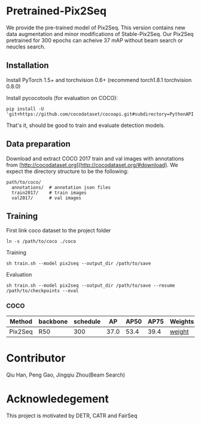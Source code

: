 # Pretrained-Pix2Seq
We provide the pre-trained model of Pix2Seq. This version contains new data augmentation and minor modifications of Stable-Pix2Seq. Our Pix2Seq pretrained for 300 epochs can acheive 37 mAP without beam search or neucles search. 


## Installation

Install PyTorch 1.5+ and torchvision 0.6+ (recommend torch1.8.1 torchvision 0.8.0)

Install pycocotools (for evaluation on COCO):

```
pip install -U 'git+https://github.com/cocodataset/cocoapi.git#subdirectory=PythonAPI'
```

That's it, should be good to train and evaluate detection models.

## Data preparation

Download and extract COCO 2017 train and val images with annotations from
[http://cocodataset.org](http://cocodataset.org/#download).
We expect the directory structure to be the following:
```
path/to/coco/
  annotations/  # annotation json files
  train2017/    # train images
  val2017/      # val images
```

## Training

First link coco dataset to the project folder
```
ln -s /path/to/coco ./coco 
```

Training
```
sh train.sh --model pix2seq --output_dir /path/to/save
```

Evaluation
```
sh train.sh --model pix2seq --output_dir /path/to/save --resume /path/to/checkpoints --eval
```

### COCO 

| Method  | backbone | schedule | AP | AP50 | AP75 | Weights |
| ------- | -------- | -------- | -- | ---- | ---- | ------- |
| Pix2Seq | R50      | 300      | 37.0 | 53.4 | 39.4 | [weight](https://drive.google.com/file/d/1b7KzqnEBIQCTKmk9SqsXNqX2nlTZSFV_/view?usp=sharing) | 

# Contributor
Qiu Han, Peng Gao, Jingqiu Zhou(Beam Search)

# Acknowledegement
This project is motivated by DETR, CATR and FairSeq
